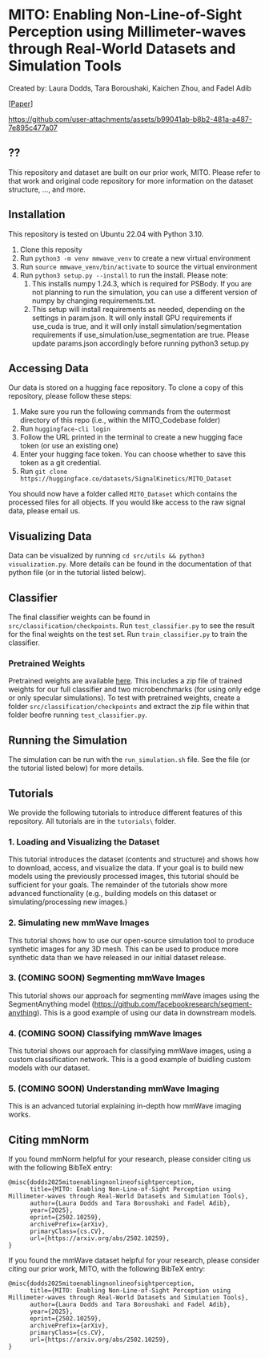 # MITO: Enabling Non-Line-of-Sight Perception using Millimeter-waves through Real-World Datasets and Simulation Tools

Created by: Laura Dodds, Tara Boroushaki, Kaichen Zhou, and Fadel Adib

[[Paper](http://arxiv.org/abs/2502.10259)] 

https://github.com/user-attachments/assets/b99041ab-b8b2-481a-a487-7e895c477a07


## ??


This repository and dataset are built on our prior work, MITO. Please refer to that work and original code repository for more information on the dataset structure, ..., and more.   

## Installation
This repository is tested on Ubuntu 22.04 with Python 3.10. 

1. Clone this reposity
2. Run `python3 -m venv mmwave_venv` to create a new virtual environment
3. Run `source mmwave_venv/bin/activate` to source the virtual environment
4. Run `python3 setup.py --install` to run the install. Please note:
    1. This installs numpy 1.24.3, which is required for PSBody. If you are not planning to run the simulation, you can use a different version of numpy by changing requirements.txt.
    2. This setup will install requirements as needed, depending on the settings in param.json. It will only install GPU requirements if use_cuda is true, and it will only install simulation/segmentation requirements if use_simulation/use_segmentation are true. Please update params.json accordingly before running python3 setup.py

## Accessing Data
Our data is stored on a hugging face repository. To clone a copy of this repository, please follow these steps:

1. Make sure you run the following commands from the outermost directory of this repo (i.e., within the MITO_Codebase folder)
2. Run `huggingface-cli login`
3. Follow the URL printed in the terminal to create a new hugging face token (or use an existing one)
4. Enter your hugging face token. You can choose whether to save this token as a git credential.  
5. Run `git clone https://huggingface.co/datasets/SignalKinetics/MITO_Dataset`

You should now have a folder called `MITO_Dataset` which contains the processed files for all objects. If you would like access to the raw signal data, please email us.

## Visualizing Data
Data can be visualized by running `cd src/utils && python3 visualization.py`. More details can be found in the documentation of that python file (or in the tutorial listed below).

## Classifier
The final classifier weights can be found in `src/classification/checkpoints`. Run `test_classifier.py` to see the result for the final weights on the test set. Run `train_classifier.py` to train the classifier. 

### Pretrained Weights
Pretrained weights are available [here](https://drive.google.com/file/d/1WzkjCBq-tK-8Il-dCjyOuNZ_oeNgd8AV/view?usp=sharing).
This includes a zip file of trained weights for our full classifier and two microbenchmarks (for using only edge or only specular simulations). To test with pretrained weights, create a folder `src/classification/checkpoints` and extract the zip file within that folder beofre running `test_classifier.py`.  

## Running the Simulation
The simulation can be run with the `run_simulation.sh` file. See the file (or the tutorial listed below) for more details. 

## Tutorials 
We provide the following tutorials to introduce different features of this repository. All tutorials are in the `tutorials\` folder.

### 1. Loading and Visualizing the Dataset
This tutorial introduces the dataset (contents and structure) and shows how to download, access, and visualize the data. If your goal is to build new models using the previously processed images, this tutorial should be sufficient for your goals. The remainder of the tutorials show more advanced functionality (e.g., building models on this dataset or simulating/processing new images.)

### 2. Simulating new mmWave Images
This tutorial shows how to use our open-source simulation tool to produce synthetic images for any 3D mesh. This can be used to produce more synthetic data than we have released in our initial dataset release. 

### 3. (COMING SOON) Segmenting mmWave Images
This tutorial shows our approach for segmenting mmWave images using the SegmentAnything model (https://github.com/facebookresearch/segment-anything). This is a good example of using our data in downstream models.

### 4. (COMING SOON) Classifying mmWave Images
This tutorial shows our approach for classifying mmWave images, using a custom classification network. This is a good example of buidling custom models with our dataset. 

### 5. (COMING SOON) Understanding mmWave Imaging
This is an advanced tutorial explaining in-depth how mmWave imaging works. 


## Citing mmNorm
If you found mmNorm helpful for your research, please consider citing us with the following BibTeX entry:
```
@misc{dodds2025mitoenablingnonlineofsightperception,  
      title={MITO: Enabling Non-Line-of-Sight Perception using Millimeter-waves through Real-World Datasets and Simulation Tools},   
      author={Laura Dodds and Tara Boroushaki and Fadel Adib},  
      year={2025},  
      eprint={2502.10259},  
      archivePrefix={arXiv},  
      primaryClass={cs.CV},  
      url={https://arxiv.org/abs/2502.10259},   
}
```

If you found the mmWave dataset helpful for your research, please consider citing our prior work, MITO, with the following BibTeX entry: 
```
@misc{dodds2025mitoenablingnonlineofsightperception,  
      title={MITO: Enabling Non-Line-of-Sight Perception using Millimeter-waves through Real-World Datasets and Simulation Tools},   
      author={Laura Dodds and Tara Boroushaki and Fadel Adib},  
      year={2025},  
      eprint={2502.10259},  
      archivePrefix={arXiv},  
      primaryClass={cs.CV},  
      url={https://arxiv.org/abs/2502.10259},   
}
```


